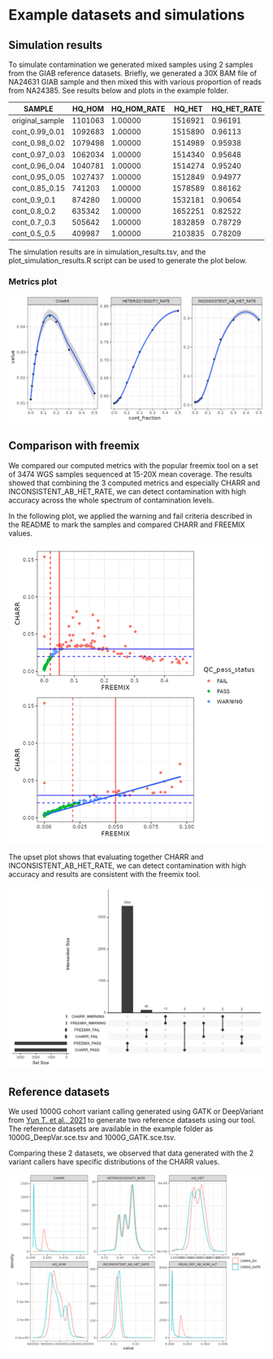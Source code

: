 # Example datasets and simulations

## Simulation results

To simulate contamination we generated mixed samples using 2 samples from the GIAB reference datasets. Briefly, we generated a 30X BAM file of NA24631 GIAB sample and then mixed this with various proportion of reads from NA24385. See results below and plots in the example folder.

|SAMPLE         |HQ_HOM |HQ_HOM_RATE|HQ_HET |HQ_HET_RATE|CHARR  |MEAN_REF_AB_HOM_ALT|HETEROZYGOSITY_RATE|INCONSISTENT_AB_HET_RATE|
|---------------|-------|-----------|-------|-----------|-------|-------------------|-------------------|------------------------|
|original_sample|1101063|1.00000    |1516921|0.96191    |0.01144|0.00371            |0.57942            |0.00999                 |
|cont_0.99_0.01 |1092683|1.00000    |1515890|0.96113    |0.01669|0.00598            |0.58112            |0.01068                 |
|cont_0.98_0.02 |1079498|1.00000    |1514989|0.95938    |0.02134|0.00794            |0.58393            |0.01249                 |
|cont_0.97_0.03 |1062034|1.00000    |1514340|0.95648    |0.02543|0.00963            |0.58778            |0.01580                 |
|cont_0.96_0.04 |1040781|1.00000    |1514274|0.95240    |0.02899|0.01107            |0.59266            |0.02079                 |
|cont_0.95_0.05 |1027437|1.00000    |1512849|0.94977    |0.03044|0.01164            |0.59554            |0.02412                 |
|cont_0.85_0.15 |741203 |1.00000    |1578589|0.86162    |0.04422|0.01578            |0.68049            |0.15782                 |
|cont_0.9_0.1   |874280 |1.00000    |1532181|0.90654    |0.04179|0.01559            |0.63669            |0.08385                 |
|cont_0.8_0.2   |635342 |1.00000    |1652251|0.82522    |0.04192|0.01431            |0.72227            |0.22597                 |
|cont_0.7_0.3   |505642 |1.00000    |1832859|0.78729    |0.03092|0.00972            |0.78378            |0.29380                 |
|cont_0.5_0.5   |409987 |1.00000    |2103835|0.78209    |0.01383|0.00371            |0.83691            |0.29484                 |

The simulation results are in simulation_results.tsv, and the plot_simulation_results.R script can be used to generate the plot below.

### Metrics plot

![Metrics plot](simulation_metric_plot.png)

## Comparison with freemix

We compared our computed metrics with the popular freemix tool on a set of 3474 WGS samples sequenced at 15-20X mean coverage. The results showed that combining the 3 computed metrics and especially CHARR and INCONSISTENT_AB_HET_RATE, we can detect contamination with high accuracy across the whole spectrum of contamination levels.

In the following plot, we applied the warning and fail criteria described in the README to mark the samples and compared CHARR and FREEMIX values.

![Metrics plot](Contamination_CHARR_FREEMIX_scatter.png)

The upset plot shows that evaluating together CHARR and INCONSISTENT_AB_HET_RATE, we can detect contamination with high accuracy and results are consistent with the freemix tool.

![Upset plot](Contamination_CHARR_FREEMIX_upset.png)


## Reference datasets

We used 1000G cohort variant calling generated using GATK or DeepVariant from [Yun T. et al., 2021](https://academic.oup.com/bioinformatics/article/36/24/5582/6064144) to generate two reference datasets using our tool. The reference datasets are available in the example folder as 1000G_DeepVar.sce.tsv and 1000G_GATK.sce.tsv.

Comparing these 2 datasets, we observed that data generated with the 2 variant callers have specific distributions of the CHARR values.

![CHARR plot](GATKvsDV_metric_distribution.png)
